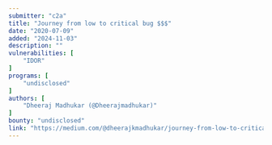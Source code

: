 ```yaml
---
submitter: "c2a"
title: "Journey from low to critical bug $$$"
date: "2020-07-09"
added: "2024-11-03"
description: ""
vulnerabilities: [
    "IDOR"
]
programs: [
    "undisclosed"
]
authors: [
    "Dheeraj Madhukar (@Dheerajmadhukar)"
]
bounty: "undisclosed"
link: "https://medium.com/@dheerajkmadhukar/journey-from-low-to-critical-bug-2ab98db2eec1"
---
```




